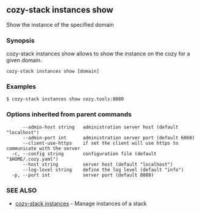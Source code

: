 ## cozy-stack instances show

Show the instance of the specified domain

### Synopsis



cozy-stack instances show allows to show the instance on the cozy for a
given domain.


```
cozy-stack instances show [domain]
```

### Examples

```
$ cozy-stack instances show cozy.tools:8080
```

### Options inherited from parent commands

```
      --admin-host string   administration server host (default "localhost")
      --admin-port int      administration server port (default 6060)
      --client-use-https    if set the client will use https to communicate with the server
  -c, --config string       configuration file (default "$HOME/.cozy.yaml")
      --host string         server host (default "localhost")
      --log-level string    define the log level (default "info")
  -p, --port int            server port (default 8080)
```

### SEE ALSO
* [cozy-stack instances](cozy-stack_instances.md)	 - Manage instances of a stack

